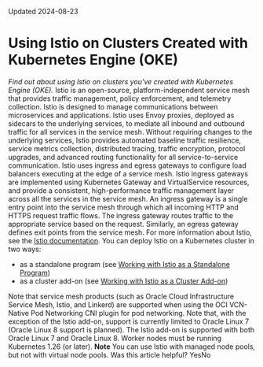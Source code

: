 Updated 2024-08-23
# Using Istio on Clusters Created with Kubernetes Engine (OKE)
_Find out about using Istio on clusters you've created with Kubernetes Engine (OKE)._
Istio is an open-source, platform-independent service mesh that provides traffic management, policy enforcement, and telemetry collection. Istio is designed to manage communications between microservices and applications. Istio uses Envoy proxies, deployed as sidecars to the underlying services, to mediate all inbound and outbound traffic for all services in the service mesh. Without requiring changes to the underlying services, Istio provides automated baseline traffic resilience, service metrics collection, distributed tracing, traffic encryption, protocol upgrades, and advanced routing functionality for all service-to-service communication. 
Istio uses ingress and egress gateways to configure load balancers executing at the edge of a service mesh. Istio ingress gateways are implemented using Kubernetes Gateway and VirtualService resources, and provide a consistent, high-performance traffic management layer across all the services in the service mesh. An ingress gateway is a single entry point into the service mesh through which all incoming HTTP and HTTPS request traffic flows. The ingress gateway routes traffic to the appropriate service based on the request. Similarly, an egress gateway defines exit points from the service mesh.
For more information about Istio, see the [Istio documentation](https://istio.io/latest/docs/).
You can deploy Istio on a Kubernetes cluster in two ways:
  * as a standalone program (see [Working with Istio as a Standalone Program](https://docs.oracle.com/en-us/iaas/Content/ContEng/Tasks/contengistio-intro-topic.htm#Example_Installing_Calico_and_Setting_Up_Network_Policies "Find out how to install Istio as a standalone program on clusters you've created with Kubernetes Engine \(OKE\)."))
  * as a cluster add-on (see [Working with Istio as a Cluster Add-on](https://docs.oracle.com/en-us/iaas/Content/ContEng/Tasks/contengistio-cluster-add-on.htm#contengistio-cluster-add-on "Find out how to install, configure, and use Istio as a cluster add-on to simplify traffic management, security, connections, and observability in clusters you've created with Kubernetes Engine \(OKE\)."))


Note that service mesh products (such as Oracle Cloud Infrastructure Service Mesh, Istio, and Linkerd) are supported when using the OCI VCN-Native Pod Networking CNI plugin for pod networking. Note that, with the exception of the Istio add-on, support is currently limited to Oracle Linux 7 (Oracle Linux 8 support is planned). The Istio add-on is supported with both Oracle Linux 7 and Oracle Linux 8. Worker nodes must be running Kubernetes 1.26 (or later).
**Note**
You can use Istio with managed node pools, but not with virtual node pools.
Was this article helpful?
YesNo

